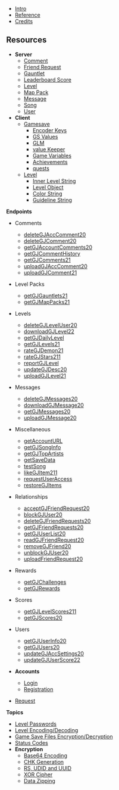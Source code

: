 <!-- docs/_sidebar.md -->

- [Intro](/)
- [Reference](/reference.md)
- [Credits](/CREDITS.md)

**Resources**
-----

- **Server**
  - [Comment](/resources/server/comment.md)
  - [Friend Request](/resources/server/friendrequest.md)
  - [Gauntlet](/resources/server/gauntlet.md)
  - [Leaderboard Score](/resources/server/leaderboardscore.md)
  - [Level](/resources/server/level.md)
  - [Map Pack](/resources/server/mappack.md)
  - [Message](/resources/server/message.md)
  - [Song](/resources/server/song.md)
  - [User](/resources/server/user.md)
- **Client**
  - [Gamesave](/resources/client/gamesave.md)
    - [Encoder Keys](resources/client/gamesave/kCEK.md)
    - [GS Values](/resources/client/gamesave/GS_Value.md)
    - [GLM](/resources/client/gamesave/GLM.md)
    - [value Keeper](/resources/client/gamesave/valueKeeper.md)
    - [Game Variables](/resources/client/gamesave/gv.md)
    - [Achievements](/resources/client/gamesave/achievement.md)
    - [quests](/resources/client/gamesave/quests.md)
  - [Level](/resources/client/level.md)
    - [Inner Level String](/resources/client/level-components/inner-level-string.md)
    - [Level Object](/resources/client/level-components/level-object.md)
    - [Color String](/resources/client/level-components/color-string.md)
    - [Guideline String](/resources/client/level-components/guideline-string.md)

**Endpoints**
  - Comments
    - [deleteGJAccComment20](/endpoints/deleteGJAccComment20.md)
    - [deleteGJComment20](/endpoints/deleteGJComment20.md)
    - [getGJAccountComments20](/endpoints/getGJAccountComments20.md)
    - [getGJCommentHistory](/endpoints/getGJCommentHistory.md)
    - [getGJComments21](/endpoints/getGJComments21.md)
    - [uploadGJAccComment20](/endpoints/uploadGJAccComment20.md)
    - [uploadGJComment21](/endpoints/uploadGJComment21.md)
  - Level Packs
    - [getGJGauntlets21](/endpoints/getGJGauntlets21.md)
    - [getGJMapPacks21](/endpoints/getGJMapPacks21.md)
  - Levels
    - [deleteGJLevelUser20](/endpoints/deleteGJLevelUser20.md)
    - [downloadGJLevel22](/endpoints/downloadGJLevel22.md)
    - [getGJDailyLevel](/endpoints/getGJDailyLevel.md)
    - [getGJLevels21](/endpoints/getGJLevels21.md)
    - [rateGJDemon21](/endpoints/rateGJDemon21.md)
    - [rateGJStars211](/endpoints/rateGJStars211.md)
    - [reportGJLevel](/endpoints/reportGJLevel.md)
    - [updateGJDesc20](/endpoints/updateGJDesc20.md)
    - [uploadGJLevel21](/endpoints/uploadGJLevel21.md)
  - Messages
    - [deleteGJMessages20](/endpoints/deleteGJMessages20.md)
    - [downloadGJMessage20](/endpoints/downloadGJMessageo20.md)
    - [getGJMessages20](/endpoints/getGJMessages20.md)
    - [uploadGJMessage20](/endpoints/uploadGJMessage20.md)
  - Miscellaneous
    - [getAccountURL](/endpoints/getAccountURL.md)
    - [getGJSongInfo](/endpoints/getGJSongInfo.md)
    - [getGJTopArtists](/endpoints/getGJTopArtists.md)
    - [getSaveData](/endpoints/getSaveData.md)
    - [testSong](/endpoints/testSong.md)
    - [likeGJItem211](/endpoints/likeGJItem211.md)
    - [requestUserAccess](/endpoints/requestUserAccess.md)
    - [restoreGJItems](/endpoints/restoreGJItems.md)
  - Relationships
    - [acceptGJFriendRequest20](/endpoints/acceptGJFriendRequest20.md)
    - [blockGJUser20](/endpoints/blockGJUser20.md)
    - [deleteGJFriendRequests20](/endpoints/deleteGJFriendRequests20.md)
    - [getGJFriendRequests20](/endpoints/getGJFriendRequests20.md)
    - [getGJUserList20](/endpoints/getGJUserList20.md)
    - [readGJFriendRequest20](/endpoints/readGJFriendRequest20.md)
    - [removeGJFriend20](/endpoints/removeGJFriend20.md)
    - [unblockGJUser20](/endpoints/unblockGJUser20.md)
    - [uploadFriendRequest20](/endpoints/uploadFriendRequest20.md)
  - Rewards
    - [getGJChallenges](/endpoints/getGJChallenges.md)
    - [getGJRewards](/endpoints/getGJRewards.md)
  - Scores
    - [getGJLevelScores211](/endpoints/getGJLevelScores211.md)
    - [getGJScores20](/endpoints/getGJScores20.md)
  - Users
    - [getGJUserInfo20](/endpoints/getGJUserInfo20.md)
    - [getGJUsers20](/endpoints/getGJUsers20.md)
    - [updateGJAccSettings20](/endpoints/updateGJAccSettings20.md)
    - [updateGJUserScore22](/endpoints/updateGJUserScore22.md)

- **Accounts**
  - [Login](/endpoints/accounts/loginGJAccount.md)
  - [Registration](/endpoints/accounts/registerGJAccount.md)

- [Request](/endpoints/request.md)

**Topics**

- [Level Passwords](/topics/level_passwords.md)
- [Level Encoding/Decoding](/topics/levelstring_encoding_decoding.md)
- [Game Save Files Encryption/Decryption](/topics/localfiles_encrypt_decrypt.md)
- [Status Codes](/topics/status_codes.md)
- **Encryption**
  - [Base64 Encoding](topics/encryption/base64.md)
  - [CHK Generation](topics/encryption/chk.md)
  - [RS, UDID and UUID](topics/encryption/id.md)
  - [XOR Cipher](topics/encryption/xor.md)
  - [Data Zipping](topics/encryption/zip.md)
